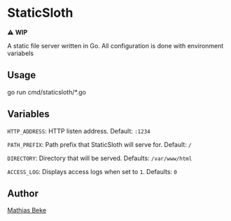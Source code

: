 # StaticSloth

⚠️ **WIP**

A static file server written in Go.
All configuration is done with environment variabels


## Usage

go run cmd/staticsloth/*.go 


## Variables

`HTTP_ADDRESS`: HTTP listen address. Default: `:1234`

`PATH_PREFIX`: Path prefix that StaticSloth will serve for. Default: `/`

`DIRECTORY`: Directory that will be served. Defaults: `/var/www/html`

`ACCESS_LOG`: Displays access logs when set to `1`. Defaults: `0`


## Author

[Mathias Beke](https://denbeke.be)